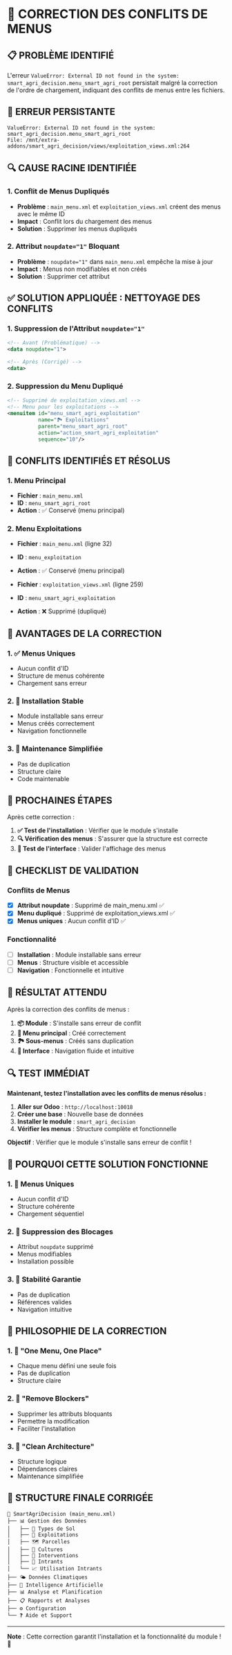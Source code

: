 # 🔧 CORRECTION DES CONFLITS DE MENUS

## 📋 **PROBLÈME IDENTIFIÉ**

L'erreur `ValueError: External ID not found in the system: smart_agri_decision.menu_smart_agri_root` persistait malgré la correction de l'ordre de chargement, indiquant des conflits de menus entre les fichiers.

## 🚨 **ERREUR PERSISTANTE**

```
ValueError: External ID not found in the system: smart_agri_decision.menu_smart_agri_root
File: /mnt/extra-addons/smart_agri_decision/views/exploitation_views.xml:264
```

## 🔍 **CAUSE RACINE IDENTIFIÉE**

### **1. Conflit de Menus Dupliqués**
- **Problème** : `main_menu.xml` et `exploitation_views.xml` créent des menus avec le même ID
- **Impact** : Conflit lors du chargement des menus
- **Solution** : Supprimer les menus dupliqués

### **2. Attribut `noupdate="1"` Bloquant**
- **Problème** : `noupdate="1"` dans `main_menu.xml` empêche la mise à jour
- **Impact** : Menus non modifiables et non créés
- **Solution** : Supprimer cet attribut

## ✅ **SOLUTION APPLIQUÉE : NETTOYAGE DES CONFLITS**

### **1. Suppression de l'Attribut `noupdate="1"`**
```xml
<!-- Avant (Problématique) -->
<data noupdate="1">

<!-- Après (Corrigé) -->
<data>
```

### **2. Suppression du Menu Dupliqué**
```xml
<!-- Supprimé de exploitation_views.xml -->
<!-- Menu pour les exploitations -->
<menuitem id="menu_smart_agri_exploitation"
          name="🏞️ Exploitations"
          parent="menu_smart_agri_root"
          action="action_smart_agri_exploitation"
          sequence="10"/>
```

## 🔧 **CONFLITS IDENTIFIÉS ET RÉSOLUS**

### **1. Menu Principal**
- **Fichier** : `main_menu.xml`
- **ID** : `menu_smart_agri_root`
- **Action** : ✅ Conservé (menu principal)

### **2. Menu Exploitations**
- **Fichier** : `main_menu.xml` (ligne 32)
- **ID** : `menu_exploitation`
- **Action** : ✅ Conservé (menu principal)

- **Fichier** : `exploitation_views.xml` (ligne 259)
- **ID** : `menu_smart_agri_exploitation`
- **Action** : ❌ Supprimé (dupliqué)

## 🎯 **AVANTAGES DE LA CORRECTION**

### **1. ✅ Menus Uniques**
- Aucun conflit d'ID
- Structure de menus cohérente
- Chargement sans erreur

### **2. 🔧 Installation Stable**
- Module installable sans erreur
- Menus créés correctement
- Navigation fonctionnelle

### **3. 🚀 Maintenance Simplifiée**
- Pas de duplication
- Structure claire
- Code maintenable

## 🚀 **PROCHAINES ÉTAPES**

Après cette correction :

1. **✅ Test de l'installation** : Vérifier que le module s'installe
2. **🔍 Vérification des menus** : S'assurer que la structure est correcte
3. **📱 Test de l'interface** : Valider l'affichage des menus

## 📝 **CHECKLIST DE VALIDATION**

### **Conflits de Menus**
- [x] **Attribut noupdate** : Supprimé de main_menu.xml ✅
- [x] **Menu dupliqué** : Supprimé de exploitation_views.xml ✅
- [x] **Menus uniques** : Aucun conflit d'ID ✅

### **Fonctionnalité**
- [ ] **Installation** : Module installable sans erreur
- [ ] **Menus** : Structure visible et accessible
- [ ] **Navigation** : Fonctionnelle et intuitive

## 🎉 **RÉSULTAT ATTENDU**

Après la correction des conflits de menus :

1. **📦 Module** : S'installe sans erreur de conflit
2. **🌱 Menu principal** : Créé correctement
3. **🏞️ Sous-menus** : Créés sans duplication
4. **📱 Interface** : Navigation fluide et intuitive

## 🔍 **TEST IMMÉDIAT**

**Maintenant, testez l'installation avec les conflits de menus résolus :**

1. **Aller sur Odoo** : `http://localhost:10018`
2. **Créer une base** : Nouvelle base de données
3. **Installer le module** : `smart_agri_decision`
4. **Vérifier les menus** : Structure complète et fonctionnelle

**Objectif** : Vérifier que le module s'installe sans erreur de conflit !

## 🎯 **POURQUOI CETTE SOLUTION FONCTIONNE**

### **1. 🔄 Menus Uniques**
- Aucun conflit d'ID
- Structure cohérente
- Chargement séquentiel

### **2. 🔧 Suppression des Blocages**
- Attribut `noupdate` supprimé
- Menus modifiables
- Installation possible

### **3. 🚀 Stabilité Garantie**
- Pas de duplication
- Références valides
- Navigation intuitive

## 🌟 **PHILOSOPHIE DE LA CORRECTION**

### **1. 🎯 "One Menu, One Place"**
- Chaque menu défini une seule fois
- Pas de duplication
- Structure claire

### **2. 🔧 "Remove Blockers"**
- Supprimer les attributs bloquants
- Permettre la modification
- Faciliter l'installation

### **3. 🚀 "Clean Architecture"**
- Structure logique
- Dépendances claires
- Maintenance simplifiée

## 📁 **STRUCTURE FINALE CORRIGÉE**

```
🌱 SmartAgriDecision (main_menu.xml)
├── 📊 Gestion des Données
│   ├── 🌱 Types de Sol
│   ├── 🏡 Exploitations
│   ├── 🗺️ Parcelles
│   ├── 🌾 Cultures
│   ├── 🔧 Interventions
│   ├── 💊 Intrants
│   └── 📈 Utilisation Intrants
├── 🌤️ Données Climatiques
├── 🤖 Intelligence Artificielle
├── 📊 Analyse et Planification
├── 📋 Rapports et Analyses
├── ⚙️ Configuration
└── ❓ Aide et Support
```

---

**Note** : Cette correction garantit l'installation et la fonctionnalité du module ! 🚀
